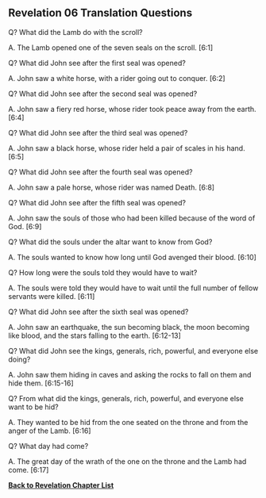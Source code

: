 ## Revelation 06 Translation Questions ##

Q? What did the Lamb do with the scroll?

A. The Lamb opened one of the seven seals on the scroll. [6:1]

Q? What did John see after the first seal was opened?

A. John saw a white horse, with a rider going out to conquer. [6:2]

Q? What did John see after the second seal was opened?

A. John saw a fiery red horse, whose rider took peace away from the earth. [6:4]

Q? What did John see after the third seal was opened?

A. John saw a black horse, whose rider held a pair of scales in his hand. [6:5]

Q? What did John see after the fourth seal was opened?

A. John saw a pale horse, whose rider was named Death. [6:8]

Q? What did John see after the fifth seal was opened?

A. John saw the souls of those who had been killed because of the word of God. [6:9]

Q? What did the souls under the altar want to know from God?

A. The souls wanted to know how long until God avenged their blood. [6:10]

Q? How long were the souls told they would have to wait?

A. The souls were told they would have to wait until the full number of fellow servants were killed. [6:11]

Q? What did John see after the sixth seal was opened?

A. John saw an earthquake, the sun becoming black, the moon becoming like blood, and the stars falling to the earth. [6:12-13]

Q? What did John see the kings, generals, rich, powerful, and everyone else doing?

A. John saw them hiding in caves and asking the rocks to fall on them and hide them. [6:15-16]

Q? From what did the kings, generals, rich, powerful, and everyone else want to be hid?

A. They wanted to be hid from the one seated on the throne and from the anger of the Lamb. [6:16]

Q? What day had come?

A. The great day of the wrath of the one on the throne and the Lamb had come. [6:17]

__[Back to Revelation Chapter List](./)__

